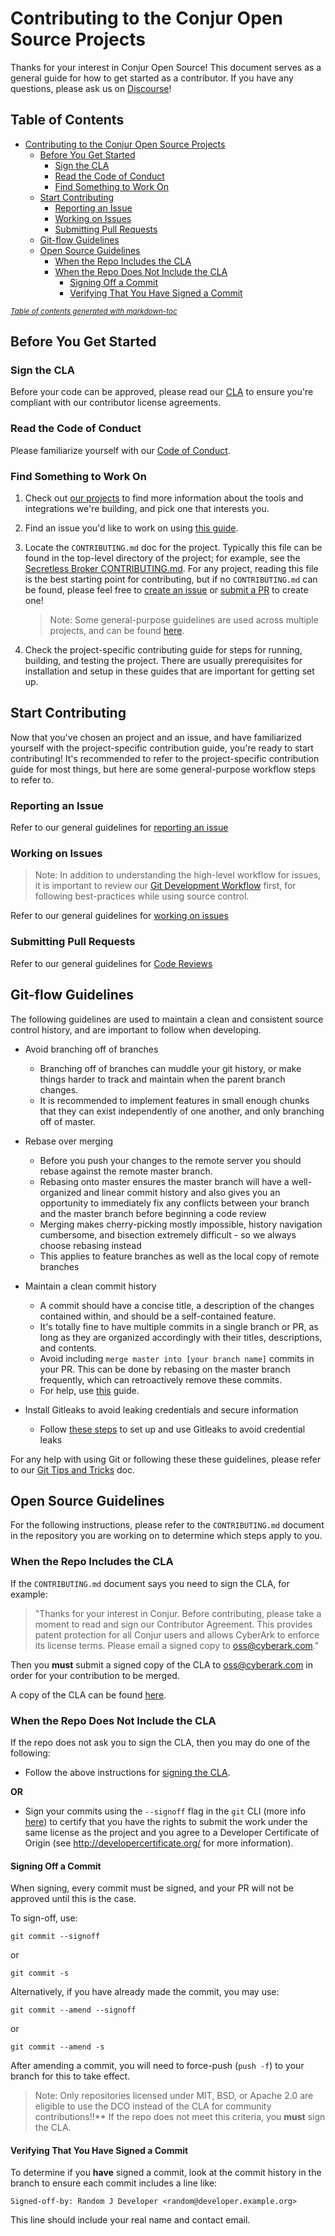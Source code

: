 # Contributing to the Conjur Open Source Projects

Thanks for your interest in Conjur Open Source! This document serves as a general guide for how to
get started as a contributor. If you have any questions, please ask us on
[Discourse](https://discuss.cyberarkcommons.org)!

## Table of Contents
- [Contributing to the Conjur Open Source
  Projects](#contributing-to-the-conjur-open-source-projects)
  * [Before You Get Started](#before-you-get-started)
    + [Sign the CLA](#sign-the-cla)
    + [Read the Code of Conduct](#read-the-code-of-conduct)
    + [Find Something to Work On](#find-something-to-work-on)
  * [Start Contributing](#start-contributing)
    + [Reporting an Issue](#reporting-an-issue)
    + [Working on Issues](#working-on-issues)
    + [Submitting Pull Requests](#submitting-pull-requests)
  * [Git-flow Guidelines](#git-flow-guidelines)
  * [Open Source Guidelines](#open-source-guidelines)
    + [When the Repo Includes the CLA](#when-the-repo-includes-the-cla)
    + [When the Repo Does Not Include the CLA](#when-the-repo-does-not-include-the-cla)
      - [Signing Off a Commit](#signing-off-a-commit)
      - [Verifying That You Have Signed a Commit](#verifying-that-you-have-signed-a-commit)

<small><i><a href='http://ecotrust-canada.github.io/markdown-toc/'>Table of contents generated with
markdown-toc</a></i></small>

## Before You Get Started

### Sign the CLA
Before your code can be approved, please read our [CLA](#open-source-guidelines) to ensure you're
compliant with our contributor license agreements.

### Read the Code of Conduct
Please familiarize yourself with our [Code of Conduct](CODE_OF_CONDUCT.md).

### Find Something to Work On

1. Check out [our projects](cyberark.github.io/conjur) to find more information about the tools and
   integrations we're building, and pick one that interests you.

1. Find an issue you'd like to work on using [this
   guide](/CONTRIBUTING.md#finding-issues-to-work-on).

1. Locate the `CONTRIBUTING.md` doc for the project. Typically this file can be found in the
   top-level directory of the project; for example, see the [Secretless Broker
   CONTRIBUTING.md](https://github.com/cyberark/secretless-broker/blob/master/CONTRIBUTING.md). For
   any project, reading this file is the best starting point for contributing, but if no
   `CONTRIBUTING.md` can be found, please feel free to [create an
   issue](/CONTRIBUTING.md#reporting-an-issue) or [submit a PR](/CONTRIBUTING.md#working-on-issues)
   to create one!

   > Note: Some general-purpose guidelines are used across multiple projects, and can be found
   > [here](/CONTRIBUTING.md).

1. Check the project-specific contributing guide for steps for running, building, and testing the
   project. There are usually  prerequisites for installation and setup in these guides that are
   important for getting set up. 

## Start Contributing
Now that you've chosen an project and an issue, and have familiarized yourself with the
project-specific contribution guide, you're ready to start contributing! It's recommended to refer
to the project-specific contribution guide for most things, but here are some general-purpose
workflow steps to refer to.

### Reporting an Issue
Refer to our general guidelines for [reporting an issue](/CONTRIBUTING.md#reporting-an-issue)

### Working on Issues
> Note: In addition to understanding the high-level workflow for issues, it is important to review
> our [Git Development Workflow](#Git-flow-Guidelines) first, for following best-practices while
> using source control.

Refer to our general guidelines for [working on issues](/CONTRIBUTING.md#working-on-issues)

### Submitting Pull Requests
Refer to our general guidelines for [Code Reviews](/CONTRIBUTING.md#code-reviews)

## Git-flow Guidelines
The following guidelines are used to maintain a clean and consistent source control history, and are
important to follow when developing.

- Avoid branching off of branches
    + Branching off of branches can muddle your git history, or make things harder to track and
      maintain when the parent branch changes.
    + It is recommended to implement features in small enough chunks that they can exist
      independently of one another, and only branching off of master.

- Rebase over merging
    + Before you push your changes to the remote server you should rebase against the remote master
      branch.
    + Rebasing onto master ensures the master branch will have a well-organized and linear commit
      history and also gives you an opportunity to immediately fix any conflicts between your branch
      and the master branch before beginning a code review
    + Merging makes cherry-picking mostly impossible, history navigation cumbersome, and bisection
      extremely difficult - so we always choose rebasing instead
    + This applies to feature branches as well as the local copy of remote branches

- Maintain a clean commit history
    + A commit should have a concise title, a description of the changes contained within, and
      should be a self-contained feature.
    + It's totally fine to have multiple commits in a single branch or PR, as long as they are
      organized accordingly with their titles, descriptions, and contents.
    + Avoid including `merge master into [your branch name]` commits in your PR. This can be done by
      rebasing on the master branch frequently, which can retroactively remove these commits.
    + For help, use [this](conventions/git-tips-and-tricks#Cleaning-Up-Your-Commit-History) guide.

- Install Gitleaks to avoid leaking credentials and secure information
    + Follow [these steps](conventions/git-tips-and-tricks.md#preventing-leaks) to set up and use
      Gitleaks to avoid credential leaks

For any help with using Git or following these these guidelines, please refer to our [Git Tips and
Tricks](conventions/git-tips-and-tricks) doc.

## Open Source Guidelines
For the following instructions, please refer to the `CONTRIBUTING.md` document in the repository you
are working on to determine which steps apply to you.

### When the Repo Includes the CLA

If the `CONTRIBUTING.md` document says you need to sign the CLA, for example:

> "Thanks for your interest in Conjur. Before contributing, please take a moment to read and sign
> our Contributor Agreement. This provides patent protection for all Conjur users and allows
> CyberArk to enforce its license terms. Please email a signed copy to oss@cyberark.com."

Then you **must** submit a signed copy of the CLA to oss@cyberark.com in order for your contribution
to be merged.

A copy of the CLA can be found [here](/documents/CyberArk_Open_Source_Contributor_Agreement.pdf).

### When the Repo Does Not Include the CLA

If the repo does not ask you to sign the CLA, then you may do one of the following:

-  Follow the above instructions for [signing the CLA](#when-the-repo-includes-the-cla).

**OR**

-  Sign your commits using the `--signoff` flag in the `git` CLI (more info
   [here](https://git-scm.com/docs/git-commit#Documentation/git-commit.txt--s)) to certify that you
   have the rights to submit the work under the same license as the project and you agree to a
   Developer Certificate of Origin (see http://developercertificate.org/ for more information).

#### Signing Off a Commit

When signing, every commit must be signed, and your PR will not be approved until this is the case.

To sign-off, use:

    git commit --signoff
or 

    git commit -s

Alternatively, if you have already made the commit, you may use:

    git commit --amend --signoff 
or 
    
    git commit --amend -s

After amending a commit, you will need to force-push (`push -f`) to your branch for this to take
effect.

> Note: Only repositories licensed under MIT, BSD, or Apache 2.0 are eligible to use the DCO instead
of the CLA for community contributions!!** If the repo does not meet this criteria, you **must**
sign the CLA.

#### Verifying That You Have Signed a Commit
To determine if you **have** signed a commit, look at the commit history in the branch to ensure
each commit includes a line like:

    Signed-off-by: Random J Developer <random@developer.example.org>

This line should include your real name and contact email.
